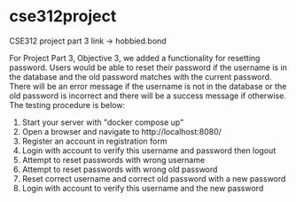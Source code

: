 # cse312project
CSE312 project
part 3 link -> hobbied.bond


For Project Part 3, Objective 3, we added a functionality for resetting password. Users would be able to reset their password if the username is in the database and the old password matches with the current password.
There will be an error message if the username is not in the database or the old password is incorrect and there will be a success message if otherwise. 
The testing procedure is below:

1) Start your server with "docker compose up"
2) Open a browser and navigate to http://localhost:8080/
3) Register an account in registration form
4) Login with account to verify this username and password then logout
5) Attempt to reset passwords with wrong username
7) Attempt to reset passwords with wrong old password
8) Reset correct username and correct old password with a new password
9) Login with account to verify this username and the new password
